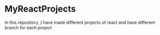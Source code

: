 # MyReactProjects
In this repository ,I have made different projects of react and have different branch for each project
